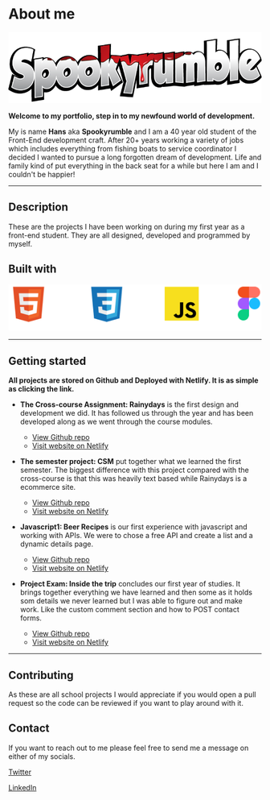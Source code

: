 # About me

![logo](images/Spookyrumble_text.png)

**Welcome to my portfolio, step in to my newfound world of development.**

My is name **Hans** aka **Spookyrumble** and I am a 40 year old student of the Front-End development craft. After 20+ years working a variety of jobs which includes everything from fishing boats to service coordinator I decided I wanted to pursue a long forgotten dream of development. Life and family kind of put everything in the back seat for a while but here I am and I couldn't be happier!

---

## Description

These are the projects I have been working on during my first year as a front-end student.
They are all designed, developed and programmed by myself.

## Built with

![tool logos](images/Group10_LogoBigHor.png)

---

## Getting started

**All projects are stored on Github and Deployed with Netlify. It is as simple as clicking the link.**

- **The Cross-course Assignment: Rainydays** is the first design and development we did. It has followed us through the year and has been developed along as we went through the course modules.

  - [View Github repo](https://github.com/HMAsp/HTML-CSS_CA_HMA_2022)
  - [Visit website on Netlify](https://chic-lollipop-939ca8.netlify.app/)

- **The semester project: CSM** put together what we learned the first semester. The biggest difference with this project compared with the cross-course is that this was heavily text based while Rainydays is a ecommerce site.

  - [View Github repo](https://github.com/HMAsp/2022-12-16_semester_project1_HMAsp)
  - [Visit website on Netlify](https://2022aug-sp1-hma.netlify.app/)

- **Javascript1: Beer Recipes** is our first experience with javascript and working with APIs. We were to chose a free API and create a list and a dynamic details page.

  - [View Github repo](https://github.com/HMAsp/hma_js1_ca)
  - [Visit website on Netlify](https://soft-basbousa-03b99f.netlify.app/)

* **Project Exam: Inside the trip** concludes our first year of studies. It brings together everything we have learned and then some as it holds som details we never learned but I was able to figure out and make work. Like the custom comment section and how to POST contact forms.

  - [View Github repo](https://github.com/Noroff-FEU-Assignments/project-exam-1-HMAsp)
  - [Visit website on Netlify](https://friendly-moonbeam-149a6a.netlify.app/)

---

## Contributing

As these are all school projects I would appreciate if you would open a pull request so the code can be reviewed if you want to play around with it.

## Contact

If you want to reach out to me please feel free to send me a message on either of my socials.

[Twitter](https://twitter.com/HansMarAnd)

[LinkedIn](https://www.linkedin.com/in/hma1982/)

